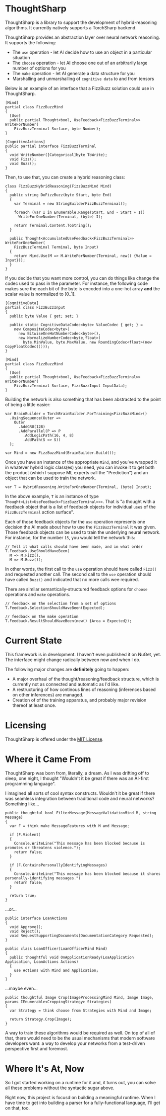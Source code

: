 # ThoughtSharp

ThoughtSharp is a library to support the development of hybrid-reasoning algorithms. It currently natively supports
a TorchSharp backend.

ThoughtSharp provides an abstraction layer over neural network reasoning. It supports the following:
 * The `use` operation - let AI decide how to use an object in a particular situation
 * The `choose` operation - let AI choose one out of an arbitrarily large number of options for you
 * The `make` operation - let AI generate a data structure for you
 * Marshalling and unmarshalling of `cognitive data` to and from tensors

Below is an example of an interface that a FizzBuzz solution could use in ThoughtSharp.

```CSharp
[Mind]
partial class FizzBuzzMind
{
  [Use]
  public partial Thought<bool, UseFeedback<FizzBuzzTerminal>> WriteForNumber(
    FizzBuzzTerminal Surface, byte Number);
}

[CognitiveActions]
public partial interface FizzBuzzTerminal
{
  void WriteNumber([Categorical]byte ToWrite);
  void Fizz();
  void Buzz();
}
```

Then, to use that, you can create a hybrid reasoning class:

```CSharp
class FizzBuzzHybridReasoning(FizzBuzzMind Mind)
{
  public string DoFizzBuzz(byte Start, byte End)
  {
    var Terminal = new StringBuilderFizzBuzzTerminal();

    foreach (var I in Enumerable.Range(Start, End - Start + 1))
      WriteForOneNumber(Terminal, (byte) I);

    return Terminal.Content.ToString();
  }

  public Thought<AccumulatedUseFeedback<FizzBuzzTerminal>> WriteForOneNumber(
    FizzBuzzTerminal Terminal, byte Input)
  {
    return Mind.Use(M => M.WriteForNumber(Terminal, new() {Value = Input}));
  }
}
```

If you decide that you want more control, you can do things like change the codec used to pass in the parameter.
For instance, the following code makes sure the each bit of the byte is encoded into a one-hot array **and** the
scalar value is normalized to [0..1].

```CSharp
[CognitiveData]
partial class FizzBuzzInput
{
  public byte Value { get; set; }

  public static CognitiveDataCodec<byte> ValueCodec { get; } = 
    new CompositeCodec<byte>(
      new BitwiseOneHotNumberCodec<byte>(),
      new NormalizeNumberCodec<byte,float>(
        byte.MinValue, byte.MaxValue, new RoundingCodec<float>(new CopyFloatCodec())));
}

[Mind]
partial class FizzBuzzMind
{
  [Use]
  public partial Thought<bool, UseFeedback<FizzBuzzTerminal>> WriteForNumber(
    FizzBuzzTerminal Surface, FizzBuzzInput InputData);
}
```

Building the network is also something that has been abstracted to the point of being a little easier:

```CSharp
var BrainBuilder = TorchBrainBuilder.ForTraining<FizzBuzzMind>()
  .UsingSequence(Outer =>
    Outer
      .AddGRU(128)
      .AddParallel(P => P
        .AddLogicPath(16, 4, 8)
        .AddPath(S => S))
  );

var Mind = new FizzBuzzMind(BrainBuilder.Build());
```

Once you have an instance of the appropriate `Mind`, and you've wrapped it in whatever hybrid logic class(es)
you need, you can invoke it to get both the product (which I suppose ML experts call the "Prediction") and an
object that can be used to train the network.

```CSharp
var T = HybridReasoning.WriteForOneNumber(Terminal, (byte) Input);
```

In the above example, `T` is an instance of type `Thought<List<UseFeedback<FizzBuzzTerminal>>>`. That is "a
thought with a feedback object that is a list of feedback objects for individual `use`s of the `FizzBuzzTerminal`
action surface".

Each of those feedback objects for the `use` operation represents one decision the AI made about
how to use the `FizzBuzzTerminal` it was given. Those feedback objects can be used to train the underlying neural
network. For instance, for the number `15`, you would tell the network this:

```
// Tell it what calls should have been made, and in what order
T.Feedback.UseShouldHaveBeen(
  M => M.Fizz(),
  M => M.Buzz());
```

In other words, the first call to the `use` operation should have called `Fizz()` and requested another call. The
second call to the `use` operation should have called `Buzz()` and indicated that no more calls wee required.

There are similar semantically-structured feedback options for `choose` operations and `make` operations.

```CSharp
// feedback on the selection from a set of options
T.Feedback.SelectionShouldHaveBeen(Expected);

// feedback on the make operation
T.Feedback.ResultShouldHaveBeen(new() {Area = Expected});
```

# Current State

This framework is in development. I haven't even published it on NuGet, yet. The interface might change radically
between now and when I do.

The following major changes are **definitely** going to happen:
 * A major overhaul of the thought/reasoning/feedback structure, which is currently not as connected and automatic
   as I'd like.
 * A restructuring of how continous lines of reasoning (inferences based on other inferences) are managed.
 * Creation of of the training apparatus, and probably major revision thereof at least once.

# Licensing

ThoughtSharp is offered under the [MIT License](LICENSE.txt).

# Where it Came From

ThoughtSharp was born from, literally, a dream. As I was drifting off to sleep, one night,
I thought "Wouldn't it be great if there was an AI-first programming language".

I imagined all sorts of cool syntax constructs. Wouldn't it be great if there was seamless
integration between traditional code and neural networks? Something like...

```CSharp
public thoughtful bool FilterMessage(MessageValidationMind M, string Message)
{
  var F = think make MessageFeatures with M and Message;

  if (F.Violent)
  {
    Console.WriteLine("This message has been blocked because is promotes or threatens violence.");
    return false;
  }

  if (F.ContainsPersonallyIdentifyingMessages)
  {
    Console.WriteLine("This message has been blocked because it shares personally-identifying messages.")
    return false;
  }

  return true;
}
```

...or...

```CSharp
public interface LoanActions
{
  void Approve();
  void Reject();
  void RequestSupportingDocuments(DocumentationCategory Requested);
}

public class LoanOfficer(LoanOfficerMind Mind)
{
  public thoughtful void OnApplicationReady(LoaApplication Application, LoanActions Actions)
  {
    use Actions with Mind and Application;
  }
}
```

...maybe even...

```CSharp
public thoughtful Image Crop(ImageProcessingMind Mind, Image Image, params IEnumerable<CroppingStrategy> Strategies)
{
  var Strategy = think choose from Strategies with Mind and Image;

  return Strategy.Crop(Image);
}
```

A way to train these algorithms would be required as well. On top of all of that, there would need to be the usual
mechanisms that modern software developers want: a way to develop your networks from a test-driven perspective first
and foremost.

# Where It's At, Now

So I got started working on a runtime for it and, it turns out, you can solve all these problems without the
syntactic sugar above.

Right now, this project is focusd on building a meaningful runtime. When I have time to get into building a parser
for a fully-functional language, I'll get on that, too.